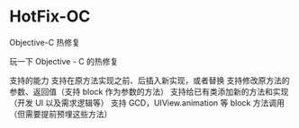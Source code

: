 # HotFix-OC
Objective-C 热修复

玩一下 Objective - C 的热修复

支持的能力
支持在原方法实现之前、后插入新实现，或者替换
支持修改原方法的参数、返回值（支持 block 作为参数的方法）
支持给已有类添加新的方法和实现（开发 UI 以及需求逻辑等）
支持 GCD，UIView.animation 等 block 方法调用（但需要提前预埋这些方法）
